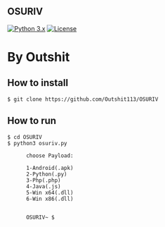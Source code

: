OSURIV
-----
[![Python 3.x](https://img.shields.io/badge/python-3.x-yellow.svg)](https://www.python.org/) [![License](https://img.shields.io/badge/license-Public_domain-red.svg)](https://wiki.creativecommons.org/wiki/Public_domain)

**By Outshit**
=========
How to install
----

```
$ git clone https://github.com/Outshit113/OSURIV
```
How to run
----

```
$ cd OSURIV
$ python3 osuriv.py
   
      choose Payload:

      1-Android(.apk)
      2-Python(.py)
      3-Php(.php)
      4-Java(.js)
      5-Win x64(.dll)
      6-Win x86(.dll)


      OSURIV~ $ 
